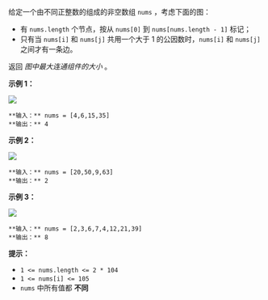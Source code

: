 给定一个由不同正整数的组成的非空数组 `nums` ，考虑下面的图：

  * 有 `nums.length` 个节点，按从 `nums[0]` 到 `nums[nums.length - 1]` 标记；
  * 只有当 `nums[i]` 和 `nums[j]` 共用一个大于 1 的公因数时，`nums[i]` 和 `nums[j]`之间才有一条边。

返回 _图中最大连通组件的大小_ 。



**示例 1：**

![](https://assets.leetcode.com/uploads/2018/12/01/ex1.png)

    
    
    **输入：** nums = [4,6,15,35]
    **输出：** 4
    

**示例 2：**

![](https://assets.leetcode.com/uploads/2018/12/01/ex2.png)

    
    
    **输入：** nums = [20,50,9,63]
    **输出：** 2
    

**示例 3：**

![](https://assets.leetcode.com/uploads/2018/12/01/ex3.png)

    
    
    **输入：** nums = [2,3,6,7,4,12,21,39]
    **输出：** 8
    



**提示：**

  * `1 <= nums.length <= 2 * 104`
  * `1 <= nums[i] <= 105`
  * `nums` 中所有值都 **不同**

